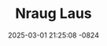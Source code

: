 ---
layout: movie-video-data
date: 2025-03-01 21:25:08 -0824
categories: movie

# Site Attributes
title: "Nraug Laus"
permalink: "/movie/Nraug_Laus"

# Movie Attributes
synopsis: "Yav tas los Muas Lis ua cov yeebyam uas nej saib tag tu siab thiab los kua muag. Zaum no Muas Lis ho ua zaj yeebyam 'Nraug laus' no rau nej saib tag yuav zoo siab thiab luag tsis taus. Nraug Laus yog ib zaj yeebyam uas ua txog Lem thiab Nta. Lem yog ib niag nraug laus uas tsis zoo nraug thiab tsis txawj hais lus qab zib ntxias hluas nkauj kom tau lawv txoj kev hlub. Nta yog ib niag yawg nrauj uas zej zog xav tias xyov ua puas taus txiv neeg yawg lawm. Nkawv ob niag laus mus txog twg los mag hluas nkauj cem thiab ntiab kom khiav mus nrhiav poj liab poj cuam thiaj phim nkawv. Saib zaj yeebyam no seb thaum kawg puas yuav muaj leejtwg kam los ua ob niag laus no tus nkauj nyab. saib zaj movie no mas koj yuav tsum luag xwb thiaj tag. 'Nraug Laus' is a laugh out loud comedy about Lem and Nta, Lem is an old bachelor who has neither the look nor the charm to win the hearts of the ladies. His buddy Nta is a three time divorced guy whom the villagers think has lost his manhood. Watch this new movie from Moua Lee and laugh along as these two old timers set out on a mission to find their brides. "
producer: "Golden Path Entertainment"
director: "Moua Lee"
writer: "Moua Lee, Zuag Vaj Lis"
video_link: "https://youtu.be/6rSTW-MAip8?si=rfc6_IA632W9tAcr"
genre: "Comedy"
year: "2007"
release_type: "DVD"
storage: "Center for Hmong Studies"
thumbnail: "/assets/images/movie_thumbnails/Nraug Laus.jpeg"
publishing_company: "Golden Path Entertainment"

# Sequels + Parts
base_movie: ""
total_parts: 0
sequel: ""

# Movie Cast
cast:
- name: "Tsab Ham"
- name: "Ntxawm Thoj"
- name: "Kaum Lis"
- name: "Tsim Nuj Lauj"
- name: "Xia Vaj"
- name: "Ntshiab Hawj"
---